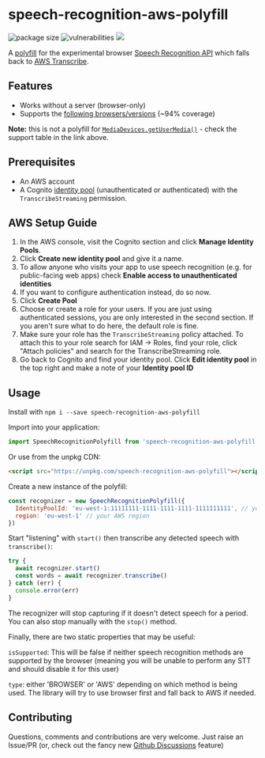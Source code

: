 speech-recognition-aws-polyfill
===

![package size](https://img.shields.io/bundlephobia/min/base-ui)
![vulnerabilities](https://img.shields.io/snyk/vulnerabilities/npm/speech-recognition-aws-polyfill)
![](https://img.shields.io/npm/v/speech-recognition-aws-polyfill)

A [polyfill](https://remysharp.com/2010/10/08/what-is-a-polyfill) for the experimental browser [Speech Recognition API](https://developer.mozilla.org/en-US/docs/Web/API/SpeechRecognition) which falls back to [AWS Transcribe](https://aws.amazon.com/transcribe/).

## Features

* Works without a server (browser-only)
* Supports the [following browsers/versions](https://caniuse.com/stream) (~94% coverage)

**Note:** this is not a polyfill for [`MediaDevices.getUserMedia()`](https://developer.mozilla.org/en-US/docs/Web/API/MediaDevices/getUserMedia) - check the support table in the link above.

## Prerequisites

* An AWS account
* A Cognito [identity pool](https://docs.aws.amazon.com/cognito/latest/developerguide/identity-pools.html) (unauthenticated or authenticated) with the `TranscribeStreaming` permission.

## AWS Setup Guide

1. In the AWS console, visit the Cognito section and click **Manage Identity Pools**.
1. Click **Create new identity pool** and give it a name.
1. To allow anyone who visits your app to use speech recognition (e.g. for public-facing web apps) check **Enable access to unauthenticated identities**
1. If you want to configure authentication instead, do so now.
1. Click **Create Pool**
1. Choose or create a role for your users. If you are just using authenticated sessions, you are only interested in the second section. If you aren't sure what to do here, the default role is fine.
1. Make sure your role has the `TranscribeStreaming` policy attached. To attach this to your role search for IAM -> Roles, find your role, click "Attach policies" and search for the TranscribeStreaming role.
1. Go back to Cognito and find your identity pool. Click **Edit identity pool** in the top right and make a note of your **Identity pool ID**

## Usage

Install with `npm i --save speech-recognition-aws-polyfill`

Import into your application: 
```javascript
import SpeechRecognitionPolyfill from 'speech-recognition-aws-polyfill'
```

Or use from the unpkg CDN: 
```html
<script src="https://unpkg.com/speech-recognition-aws-polyfill"></script>
```

Create a new instance of the polyfill:

```javascript
const recognizer = new SpeechRecognitionPolyfill({
  IdentityPoolId: 'eu-west-1:11111111-1111-1111-1111-1111111111', // your Identity Pool ID
  region: 'eu-west-1' // your AWS region
})
```

Start "listening" with `start()` then transcribe any detected speech with `transcribe()`:

```javascript
try {
  await recognizer.start()
  const words = await recognizer.transcribe()
} catch (err) {
  console.error(err)
}
```
The recognizer will stop capturing if it doesn't detect speech for a period. You can also stop manually with the `stop()` method.

Finally, there are two static properties that may be useful:

`isSupported`: This will be false if neither speech recognition methods are supported by the browser (meaning you will be unable to perform any STT and should disable it for this user)

`type`: either 'BROWSER' or 'AWS' depending on which method is being used. The library will try to use browser first and fall back to AWS if needed.

## Contributing

Questions, comments and contributions are very welcome. Just raise an Issue/PR (or, check out the fancy new [Github Discussions](https://github.com/ceuk/speech-recognition-aws-polyfill/discussions) feature)
